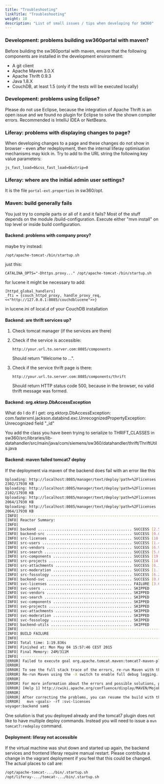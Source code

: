 ```yaml
---
title: "Troubleshooting"
linkTitle: "Troubleshooting"
weight: 10
description: "List of small issues / tips when developing for SW360"
---
```


### Development: problems building sw360portal with maven?

Before building the sw360portal with maven, ensure that the following components are installed in the development environment:

* A git client
* Apache Maven 3.0.X
* Apache Thrift 0.9.3
* Java 1.8.X
* CouchDB, at least 1.5 (only if the tests will be executed locally)

### Development: problems using Eclipse?

Please do not use Eclipse, because the integration of Apache Thrift is an open issue and we found no plugin for Eclipse to solve the shown compiler errors.
Recommended is IntelliJ IDEA or NetBeans.

### Liferay: problems with displaying changes to page?

When developing changes to a page and these changes do not show in browser - even after redeployment, then the internal liferay optimisation mechanisms may kick in. Try to add to the URL string the following key value parameters:

```
js_fast_load=0&css_fast_load=0&strip=0
```

### Liferay: where are the initial admin user settings?

It is the file ```portal-ext.properties``` in sw360/opt.

### Maven: build generally fails

You just try to compile parts or all of it and it fails? Most of the stuff depends on the module /build-configuration. Execute either "mvn install" on top level or inside build configuration.

#### Backend: problems with company proxy?

maybe try instead:

```
/opt/apache-tomcat-/bin/startup.sh
```

just this:

```
CATALINA_OPTS="-Dhttps.proxy..." /opt/apache-tomcat-/bin/startup.sh
```

for lucene it might be necessary to add:

```
[httpd_global_handlers]
_fti = {couch_httpd_proxy, handle_proxy_req, <<"http://127.0.0.1:8085/couchdblucene">>}
```

in lucene.ini of local.d of your CouchDB installation

#### Backend: are thrift services up?

1. Check tomcat manager (if the services are there)
2. Check if the service is accessible:

   ```
   http://your.url.to.server.com:8085/components  
   ```

   Should return "Welcome to ...".
3. Check if the service thrift page is there:

   ```
   http://your.url.to.server.com:8085/components/thrift
   ```

   Should return HTTP status code 500, because in the browser, no valid thrift message was formed.

#### Backend: org.ektorp.DbAccessException

What do I do if I get: org.ektorp.DbAccessException: com.fasterxml.jackson.databind.exc.UnrecognizedPropertyException: Unrecognized field "_id"

You add the class you have been trying to serialize to
THRIFT_CLASSES in
sw360/src/libraries/lib-datahandler/src/main/java/com/siemens/sw360/datahandler/thrift/ThriftUtils.java

#### Backend: maven failed tomcat7 deploy

If the deployment via maven of the backend does fail with an error like this

```Bash
Uploading: http://localhost:8085/manager/text/deploy?path=%2Flicenses
2302/17930 KB   
Uploading: http://localhost:8085/manager/text/deploy?path=%2Flicenses
2102/17930 KB   
Uploading: http://localhost:8085/manager/text/deploy?path=%2Flicenses
2064/17930 KB   
Uploading: http://localhost:8085/manager/text/deploy?path=%2Flicenses
2064/17930 KB   
[INFO] ------------------------------------------------------------------------
[INFO] Reactor Summary:
[INFO] 
[INFO] backend ........................................... SUCCESS [2.579s]
[INFO] backend-src ....................................... SUCCESS [0.058s]
[INFO] src-licenses ...................................... SUCCESS [10.544s]
[INFO] src-users ......................................... SUCCESS [1.485s]
[INFO] src-vendors ....................................... SUCCESS [6.929s]
[INFO] src-search ........................................ SUCCESS [5.837s]
[INFO] src-components .................................... SUCCESS [19.439s]
[INFO] src-projects ...................................... SUCCESS [14.280s]
[INFO] src-attachments ................................... SUCCESS [6.188s]
[INFO] src-moderation .................................... SUCCESS [1.169s]
[INFO] src-fossology ..................................... SUCCESS [6.259s]
[INFO] backend-svc ....................................... SUCCESS [0.038s]
[INFO] svc-licenses ...................................... FAILURE [3.630s]
[INFO] svc-users ......................................... SKIPPED
[INFO] svc-vendors ....................................... SKIPPED
[INFO] svc-search ........................................ SKIPPED
[INFO] svc-components .................................... SKIPPED
[INFO] svc-projects ...................................... SKIPPED
[INFO] svc-attachments ................................... SKIPPED
[INFO] svc-moderation .................................... SKIPPED
[INFO] svc-fossology ..................................... SKIPPED
[INFO] backend-utils ..................................... SKIPPED
[INFO] ------------------------------------------------------------------------
[INFO] BUILD FAILURE
[INFO] ------------------------------------------------------------------------
[INFO] Total time: 1:19.836s
[INFO] Finished at: Mon May 04 15:57:46 CEST 2015
[INFO] Final Memory: 24M/311M
[INFO] ------------------------------------------------------------------------
[ERROR] Failed to execute goal org.apache.tomcat.maven:tomcat7-maven-plugin:2.2:deploy (default-cli) on project svc-licenses: Cannot invoke Tomcat manager: Broken pipe -> [Help 1]
[ERROR] 
[ERROR] To see the full stack trace of the errors, re-run Maven with the -e switch.
[ERROR] Re-run Maven using the -X switch to enable full debug logging.
[ERROR] 
[ERROR] For more information about the errors and possible solutions, please read the following articles:
[ERROR] [Help 1] http://cwiki.apache.org/confluence/display/MAVEN/MojoExecutionException
[ERROR] 
[ERROR] After correcting the problems, you can resume the build with the command
[ERROR]   mvn <goals> -rf :svc-licenses
voyager:backend sam$
```

One solution is that you deployed already and the tomcat7 plugin does not like to have multiple deploy commands. Instead you will need to issue a ```mvn tomcat7:redeploy``` command.

#### Deployment: liferay not accessible

If the virtual machine was shut down and started up again, the backend services and frontend liferay require manual restart. Please contribute a change in the vagrant deployment if you feel that this could be changed. The actual places to call are:

```Bash
/opt/apache-tomcat-.../bin/.startup.sh
/opt/liferay-.../tomcat-.../bin/.startup.sh
```
